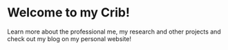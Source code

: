 # Welcome to my Crib!

Learn more about the professional me, my research and other projects and check out my blog on my personal website!